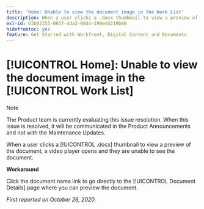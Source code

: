 ```yaml
---
title: 'Home: Unable to view the document image in the Work List'
description: When a user clicks a .docx thumbnail to view a preview of the document, a video player opens and they are unable to see the document.
exl-id: 63b02355-0857-4da2-98d4-190ed4219b89
hidefromtoc: yes
feature: Get Started with Workfront, Digital Content and Documents
---
```

# [!UICONTROL Home]: Unable to view the document image in the [!UICONTROL Work List]

<!--Article created by request-->

>[!NOTE]
>
>The Product team is currently evaluating this issue resolution. When this issue is resolved, it will be communicated in the Product Announcements and not with the Maintenance Updates.

When a user clicks a [!UICONTROL .docx] thumbnail to view a preview of the document, a video player opens and they are unable to see the document.

**Workaround**

Click the document name link to go directly to the [!UICONTROL Document Details] page where you can preview the document.

_First reported on  October 26, 2020._
